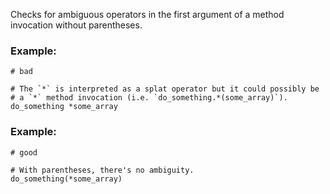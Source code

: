 Checks for ambiguous operators in the first argument of a
method invocation without parentheses.

### Example:

    # bad

    # The `*` is interpreted as a splat operator but it could possibly be
    # a `*` method invocation (i.e. `do_something.*(some_array)`).
    do_something *some_array

### Example:

    # good

    # With parentheses, there's no ambiguity.
    do_something(*some_array)